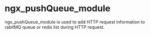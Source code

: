 # ngx_pushQueue_module

ngx_pushQueue_module is used to add HTTP request information to rabitMQ queue or redis list during HTTP request.
